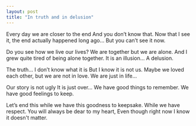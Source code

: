 ```yaml
---
layout: post
title: "In truth and in delusion"
---
```


Every day we are closer to the end
And you don’t know that.
Now that I see it, the end actually happened long ago…
But you can’t see it now.

Do you see how we live our lives?
We are together but we are alone.
And I grew quite tired of being alone together.
It is an illusion… A delusion.

The truth… I don’t know what it is
But I know it is not us.
Maybe we loved each other, but we are not in love.
We are just in life... 

Our story is not ugly
It is just over...
We have good things to remember.
We have good feelings to keep.

Let’s end this while we have this goodness to keepsake. 
While we have respect.
You will always be dear to my heart,
Even though right now I know it doesn't matter.
